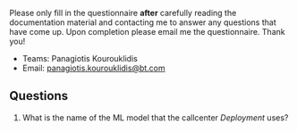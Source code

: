 Please only fill in the questionnaire **after** carefully reading the documentation material and contacting me to answer any questions that have come up. Upon completion please email me the questionnaire. Thank you!
- Teams: Panagiotis Kourouklidis
- Email: panagiotis.kourouklidis@bt.com

## Questions
1. What is the name of the ML model that the callcenter _Deployment_ uses?